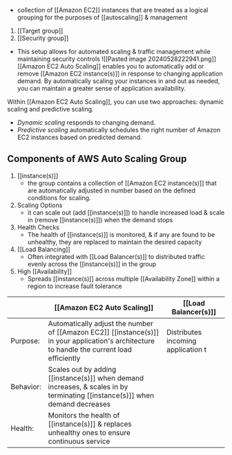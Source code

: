 - collection of [[Amazon EC2]] instances that are treated as a logical grouping for the purposes of [[autoscaling]] & management

1. [[Target group]]
2. [[Security group]]
- This setup allows for automated scaling & traffic management while maintaining security controls
![[Pasted image 20240528222941.png]]
[[Amazon EC2 Auto Scaling]] enables you to automatically add or remove [[Amazon EC2 instance(s)]] in response to changing application demand. By automatically scaling your instances in and out as needed, you can maintain a greater sense of application availability.

Within [[Amazon EC2 Auto Scaling]], you can use two approaches: dynamic scaling and predictive scaling.
- _Dynamic scaling_ responds to changing demand. 
- _Predictive scaling_ automatically schedules the right number of Amazon EC2 instances based on predicted demand.
## Components of AWS Auto Scaling Group
1. [[instance(s)]]
	- the group contains a collection of [[Amazon EC2 instance(s)]] that are automatically adjusted in number based on the defined conditions for scaling.
2. Scaling Options
	- it can scale out (add [[instance(s)]]) to handle increased load & scale in (remove [[instance(s)]]) when the demand stops
3. Health Checks
	- The health of [[instance(s)]] is monitored, & if any are found to be unhealthy, they are replaced to maintain the desired capacity
4. [[Load Balancing]]
	- Often integrated with [[Load Balancer(s)]] to distributed traffic evenly across the [[instance(s)]] in the group
5. High [[Availability]]
	- Spreads [[instance(s)]] across multiple [[Availability Zone]] within a region to increase fault tolerance

|                   | [[Amazon EC2 Auto Scaling]]                                                                                                                 | [[Load Balancer(s)]]               |
| ----------------- | ------------------------------------------------------------------------------------------------------------------------------------------- | ---------------------------------- |
| Purpose:          | Automatically adjust the number of [[Amazon EC2]] [[instance(s)]] in your application's architecture to handle the current load efficiently | Distributes incoming application t |
| Behavior:    <br> | Scales out by adding [[instance(s)]] when demand increases, & scales in by terminating [[instance(s)]] when demand decreases                |                                    |
| Health:           | Monitors the health of [[instance(s)]] & replaces unhealthy ones to ensure continuous service                                               |                                    |
